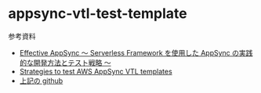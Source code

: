 # appsync-vtl-test-template

参考資料

- [Effective AppSync 〜 Serverless Framework を使用した AppSync の実践的な開発方法とテスト戦略 〜](https://qiita.com/G-awa/items/095faa9a94da09bc3ed5)
- [Strategies to test AWS AppSync VTL templates](https://dev.to/aws-builders/strategies-to-test-aws-appsync-vtl-templates-1ede)
- [上記の github](https://github.com/WojciechMatuszewski/testing-appsync-vtl-templates-strategies)
